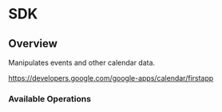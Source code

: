 # SDK

## Overview

Manipulates events and other calendar data.

<https://developers.google.com/google-apps/calendar/firstapp>
### Available Operations

